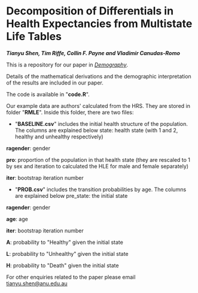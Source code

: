 # Decomposition of Differentials in Health Expectancies from Multistate Life Tables
***Tianyu Shen, Tim Riffe, Collin F. Payne and Vladimir Canudas-Romo***

This is a repository for our paper in [*Demography*](https://read.dukeupress.edu/demography/advance-publication).

Details of the mathematical derivations and the demographic interpretation of the results are included in our paper.

The code is available in "**code.R**".

Our example data are authors' calculated from the HRS. They are stored in folder "**RMLE**". Inside this folder, there are two files:

- "**BASELINE.csv**" includes the initial health structure of the population. The columns are explained below
state: health state (with 1 and 2, healthy and unhealthy respectively)

**ragender**: gender

**pro**: proportion of the population in that health state (they are rescaled to 1 by sex and iteration to calculated the HLE for male and female separately)

**iter**: bootstrap iteration number

- "**PROB.csv**" includes the transition probabilities by age. The columns are explained below
pre_state: the initial state

**ragender**: gender

**age**: age

**iter**: bootstrap iteration number

**A**: probability to "Healthy" given the initial state

**L**: probability to "Unhealthy" given the initial state

**H**: probability to "Death" given the initial state

For other enquiries related to the paper please email tianyu.shen@anu.edu.au
